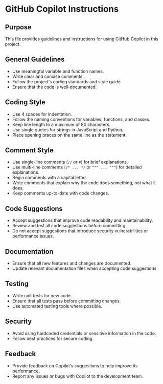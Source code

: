 # GitHub Copilot Instructions

## Purpose

This file provides guidelines and instructions for using GitHub Copilot in this project.

## General Guidelines

- Use meaningful variable and function names.
- Write clear and concise comments.
- Follow the project's coding standards and style guide.
- Ensure that the code is well-documented.

## Coding Style

- Use 4 spaces for indentation.
- Follow the naming conventions for variables, functions, and classes.
- Keep line length to a maximum of 80 characters.
- Use single quotes for strings in JavaScript and Python.
- Place opening braces on the same line as the statement.

## Comment Style

- Use single-line comments (`//` or `#`) for brief explanations.
- Use multi-line comments (`/* ... */` or `""" ... """`) for detailed explanations.
- Begin comments with a capital letter.
- Write comments that explain why the code does something, not what it does.
- Keep comments up-to-date with code changes.

## Code Suggestions

- Accept suggestions that improve code readability and maintainability.
- Review and test all code suggestions before committing.
- Do not accept suggestions that introduce security vulnerabilities or performance issues.

## Documentation

- Ensure that all new features and changes are documented.
- Update relevant documentation files when accepting code suggestions.

## Testing

- Write unit tests for new code.
- Ensure that all tests pass before committing changes.
- Use automated testing tools where possible.

## Security

- Avoid using hardcoded credentials or sensitive information in the code.
- Follow best practices for secure coding.

## Feedback

- Provide feedback on Copilot's suggestions to help improve its performance.
- Report any issues or bugs with Copilot to the development team.
